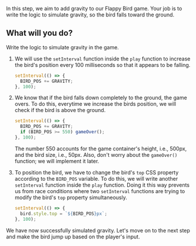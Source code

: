 In this step, we aim to add gravity to our Flappy Bird game. Your job is to write the logic to simulate gravity, so the bird falls toward the ground.

## What will you do?

Write the logic to simulate gravity in the game.

1. We will use the `setInterval` function inside the `play` function to increase the bird's position every 100 milliseconds so that it appears to be falling.

   ```javascript
   setInterval(() => {
     BIRD_POS += GRAVITY;
   }, 100);
   ```

2. We know that if the bird falls down completely to the ground, the game overs. To do this, everytime we increase the birds position, we will check if the bird is above the ground.

   ```javascript
   setInterval(() => {
     BIRD_POS += GRAVITY;
     if (BIRD_POS >= 550) gameOver();
   }, 100);
   ```

   The number 550 accounts for the game container's height, i.e., 500px, and the bird size, i.e., 50px. Also, don't worry about the `gameOver()` function; we will implement it later.

3. To position the bird, we have to change the bird's `top` CSS property according to the `BIRD_POS` variable. To do this, we will write another `setInterval` function inside the `play` function. Doing it this way prevents us from race conditions where two `setInterval` functions are trying to modify the bird's `top` property simultaneously.

   ```javascript
   setInterval(() => {
     bird.style.top = `${BIRD_POS}px`;
   }, 100);
   ```

We have now successfully simulated gravity. Let's move on to the next step and make the bird jump up based on the player's input.
